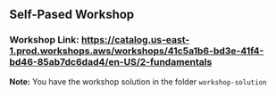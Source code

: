 ## Self-Pased Workshop
### Workshop Link: https://catalog.us-east-1.prod.workshops.aws/workshops/41c5a1b6-bd3e-41f4-bd46-85ab7dc6dad4/en-US/2-fundamentals

**Note:** You have the workshop solution in the folder `workshop-solution`
